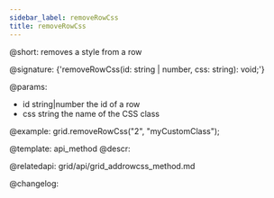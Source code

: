 ```yaml
---
sidebar_label: removeRowCss
title: removeRowCss
---          
```


@short: removes a style from a row

@signature: {'removeRowCss(id: string | number, css: string): void;'}

@params:
- id	string|number		the id of a row
- css 	string 				the name of the CSS class

@example:
grid.removeRowCss("2", "myCustomClass");


@template: api_method
@descr:



@relatedapi:
grid/api/grid_addrowcss_method.md


@changelog:


